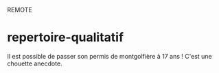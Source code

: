 REMOTE
# repertoire-qualitatif
Il est possible de passer son permis de montgolfière à 17 ans !
C'est une chouette anecdote.
